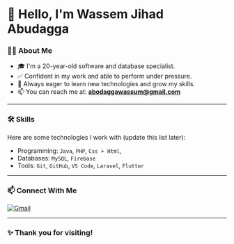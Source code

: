 # 👋 Hello, I'm Wassem Jihad Abudagga

### 🧑‍💻 About Me

- 🎓 I'm a 20-year-old software and database specialist.
- ✅ Confident in my work and able to perform under pressure.
- 🌱 Always eager to learn new technologies and grow my skills.
- 📫 You can reach me at: **abodaggawassum@gmail.com**

---

### 🛠️ Skills

Here are some technologies I work with (update this list later):

- Programming: `Java`, `PHP`, `Css + Html`, 
- Databases: `MySQL`, `Firebase`
- Tools: `Git`, `GitHub`, `VS Code`, `Laravel`, `Flutter`

---

### 📫 Connect With Me

[![Gmail](https://img.shields.io/badge/Gmail-abodaggawassum@gmail.com-red?logo=gmail&logoColor=white)](mailto:abodaggawassum@gmail.com)

---

### ✨ Thank you for visiting!
